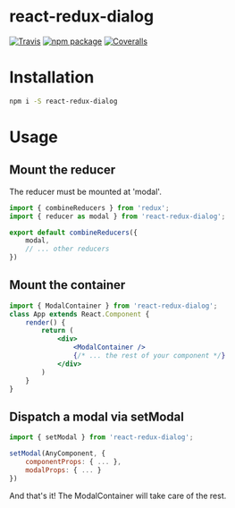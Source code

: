 # react-redux-dialog

[![Travis][build-badge]][build]
[![npm package][npm-badge]][npm]
[![Coveralls][coveralls-badge]][coveralls]

# Installation
```bash
npm i -S react-redux-dialog
```

# Usage

## Mount the reducer
The reducer must be mounted at 'modal'.
```javascript
import { combineReducers } from 'redux';
import { reducer as modal } from 'react-redux-dialog';

export default combineReducers({ 
    modal,
    // ... other reducers
})
```

## Mount the container
```jsx harmony
import { ModalContainer } from 'react-redux-dialog';
class App extends React.Component {
	render() {
		return (
			<div>
			    <ModalContainer />
			    {/* ... the rest of your component */}
            </div>
		)
	}
}
```

## Dispatch a modal via setModal
```javascript
import { setModal } from 'react-redux-dialog';

setModal(AnyComponent, {
    componentProps: { ... },
    modalProps: { ... }
})
```

And that's it! The ModalContainer will take care of the rest.

[build-badge]: https://img.shields.io/travis/user/repo/master.png?style=flat-square
[build]: https://travis-ci.org/user/repo

[npm-badge]: https://img.shields.io/npm/v/npm-package.png?style=flat-square
[npm]: https://www.npmjs.org/package/npm-package

[coveralls-badge]: https://img.shields.io/coveralls/user/repo/master.png?style=flat-square
[coveralls]: https://coveralls.io/github/user/repo
